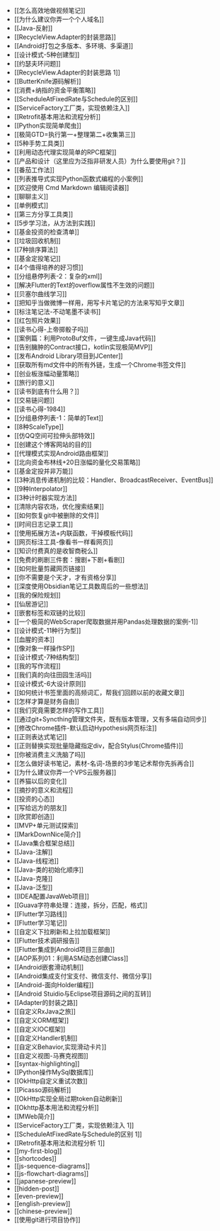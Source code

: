 - [[怎么高效地做视频笔记]]
- [[为什么建议你弄一个个人域名]]
- [[Java-反射]]
- [[RecycleView.Adapter的封装思路]]
- [[Android打包之多版本、多环境、多渠道]]
- [[设计模式-5种创建型]]
- [[约瑟夫环问题]]
- [[RecycleView.Adapter的封装思路 1]]
- [[ButterKnife源码解析]]
- [[消费+纳指的资金平衡策略]]
- [[ScheduleAtFixedRate与Schedule的区别]]
- [[ServiceFactory工厂类，实现依赖注入]]
- [[Retrofit基本用法和流程分析]]
- [[Python实现简单爬虫]]
- [[极简GTD=执行第一+整理第二+收集第三]]
- [[5种手势工具类]]
- [[利用动态代理实现简单的RPC框架]]
- [[产品和设计（这里应为泛指非研发人员）为什么要使用git？]]
- [[番茄工作法]]
- [[列表推导式实现Python函数式编程的小案例]]
- [[欢迎使用 Cmd Markdown 编辑阅读器]]
- [[聊聊主义]]
- [[单例模式]]
- [[第三方分享工具类]]
- [[5步学习法，从方法到实践]]
- [[基金投资的检查清单]]
- [[垃圾回收机制]]
- [[7种排序算法]]
- [[基金定投笔记]]
- [[4个值得培养的好习惯]]
- [[分组悬停列表-2：复杂的xml]]
- [[解决Flutter的Text的overflow属性不生效的问题]]
- [[贝塞尔曲线学习]]
- [[把知乎当做微博一样用，用写卡片笔记的方法来写知乎文章]]
- [[标注笔记法-不动笔墨不读书]]
- [[红包照片效果]]
- [[读书心得-上帝掷骰子吗]]
- [[案例篇：利用ProtoBuf文件，一键生成Java代码]]
- [[告别臃肿的Contract接口，kotlin实现极简MVP]]
- [[发布Android Library项目到JCenter]]
- [[获取所有md文件中的所有外链，生成一个Chrome书签文件]]
- [[创业板涨幅动量策略]]
- [[旅行的意义]]
- [[读书到底有什么用？]]
- [[交易链问题]]
- [[读书心得-1984]]
- [[分组悬停列表-1：简单的Text]]
- [[8种ScaleType]]
- [[仿QQ空间可拉伸头部特效]]
- [[创建这个博客网站的目的]]
- [[代理模式实现Android路由框架]]
- [[北向资金布林线+20日涨幅的量化交易策略]]
- [[基金定投并非万能]]
- [[3种消息传递机制的比较：Handler、BroadcastReceiver、EventBus]]
- [[9种Interpolator]]
- [[3种计时器实现方法]]
- [[清除内容农场，优化搜索结果]]
- [[如何恢复git中被删除的文件]]
- [[时间日志记录工具]]
- [[使用拓展方法+内联函数，干掉模板代码]]
- [[网页标注工具-像看书一样看网页]]
- [[知识付费真的是收智商税么]]
- [[免费的刷剧三件套：搜剧+下剧+看剧]]
- [[如何批量剪藏网页链接]]
- [[你不需要是个天才，才有资格分享]]
- [[深度使用Obsidian笔记工具数周后的一些想法]]
- [[我的保险规划]]
- [[仙居游记]]
- [[嵌套标签和双链的比较]]
- [[一个极简的WebScraper爬取数据并用Pandas处理数据的案例-1]]
- [[设计模式-11种行为型]]
- [[血腥的资本]]
- [[像对象一样操作SP]]
- [[设计模式-7种结构型]]
- [[我的写作流程]]
- [[我们真的向往田园生活吗]]
- [[设计模式-6大设计原则]]
- [[如何统计书签里面的高频词汇，帮我们回顾以前的收藏文章]]
- [[怎样才算是财务自由]]
- [[我们究竟需要怎样的写作工具]]
- [[通过git+Syncthing管理文件夹，既有版本管理，又有多端自动同步]]
- [[修改Chrome插件-默认启动Hypothesis网页标注]]
- [[正则表达式笔记]]
- [[正则替换实现批量隐藏指定div，配合Stylus(Chrome插件)]]
- [[你被消费主义洗脑了吗]]
- [[怎么做好读书笔记，素材-名词-场景的3步笔记术帮你先拆再合]]
- [[为什么建议你弄一个VPS云服务器]]
- [[养猫以后的变化]]
- [[摘抄的意义和流程]]
- [[投资的心态]]
- [[写给远方的朋友]]
- [[欣赏即创造]]
- [[MVP+单元测试探索]]
- [[MarkDownNice简介]]
- [[Java集合框架总结]]
- [[Java-注解]]
- [[Java-线程池]]
- [[Java-类的初始化顺序]]
- [[Java-克隆]]
- [[Java-泛型]]
- [[IDEA配置JavaWeb项目]]
- [[Guava字符串处理：连接，拆分，匹配，格式]]
- [[Flutter学习路线]]
- [[Flutter学习笔记]]
- [[自定义下拉刷新和上拉加载框架]]
- [[Flutter技术调研报告]]
- [[Flutter集成到Android项目三部曲]]
- [[AOP系列01：利用ASM动态创建Class]]
- [[Android嵌套滑动机制]]
- [[Android集成支付宝支付、微信支付、微信分享]]
- [[Android-面向Holder编程]]
- [[Android Stuidio与Eclipse项目源码之间的互转]]
- [[Adapter的封装之路]]
- [[自定义RxJava之旅]]
- [[自定义ORM框架]]
- [[自定义IOC框架]]
- [[自定义Handler机制]]
- [[自定义Behavior,实现滑动卡片]]
- [[自定义视图-马赛克视图]]
- [[syntax-highlighting]]
- [[Python操作MySql数据库]]
- [[OkHttp自定义重试次数]]
- [[Picasso源码解析]]
- [[OkHttp实现全局过期token自动刷新]]
- [[Okhttp基本用法和流程分析]]
- [[MWeb简介]]
- [[ServiceFactory工厂类，实现依赖注入 1]]
- [[ScheduleAtFixedRate与Schedule的区别 1]]
- [[Retrofit基本用法和流程分析 1]]
- [[my-first-blog]]
- [[shortcodes]]
- [[js-sequence-diagrams]]
- [[js-flowchart-diagrams]]
- [[japanese-preview]]
- [[hidden-post]]
- [[even-preview]]
- [[english-preview]]
- [[chinese-preview]]
- [[使用git进行项目协作]]